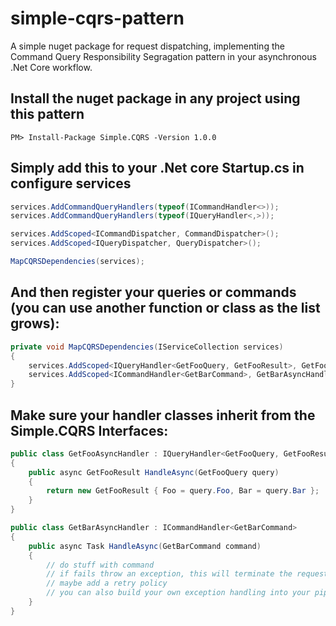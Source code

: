 # simple-cqrs-pattern
A simple nuget package for request dispatching, implementing the Command Query Responsibility Segragation pattern in your asynchronous .Net Core workflow.

## Install the nuget package in any project using this pattern
```
PM> Install-Package Simple.CQRS -Version 1.0.0
```

## Simply add this to your .Net core Startup.cs in configure services

```C#
services.AddCommandQueryHandlers(typeof(ICommandHandler<>));
services.AddCommandQueryHandlers(typeof(IQueryHandler<,>));

services.AddScoped<ICommandDispatcher, CommandDispatcher>();
services.AddScoped<IQueryDispatcher, QueryDispatcher>();

MapCQRSDependencies(services);
```

## And then register your queries or commands (you can use another function or class as the list grows):

```C#
private void MapCQRSDependencies(IServiceCollection services)
{
    services.AddScoped<IQueryHandler<GetFooQuery, GetFooResult>, GetFooAsyncHandler>();
    services.AddScoped<ICommandHandler<GetBarCommand>, GetBarAsyncHandler>();
}
```

## Make sure your handler classes inherit from the Simple.CQRS Interfaces:

```C#
public class GetFooAsyncHandler : IQueryHandler<GetFooQuery, GetFooResult>
{
    public async GetFooResult HandleAsync(GetFooQuery query)
    {
        return new GetFooResult { Foo = query.Foo, Bar = query.Bar };
    }
}
```

```C#
public class GetBarAsyncHandler : ICommandHandler<GetBarCommand>
{
    public async Task HandleAsync(GetBarCommand command)
    {
        // do stuff with command
        // if fails throw an exception, this will terminate the request handling pipeline
        // maybe add a retry policy
        // you can also build your own exception handling into your pipeline
    }
}
```
